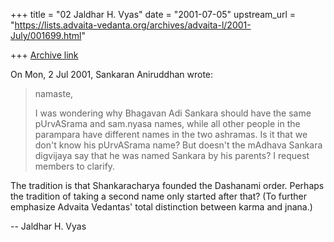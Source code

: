 +++
title = "02 Jaldhar H. Vyas"
date = "2001-07-05"
upstream_url = "https://lists.advaita-vedanta.org/archives/advaita-l/2001-July/001699.html"

+++
[Archive link](https://lists.advaita-vedanta.org/archives/advaita-l/2001-July/001699.html)

On Mon, 2 Jul 2001, Sankaran Aniruddhan wrote:

> namaste,
>
> I was wondering why Bhagavan Adi Sankara should have the
> same pUrvASrama and sam.nyasa names, while all other
> people in the parampara have different names in the two
> ashramas. Is it that we don't know his pUrvASrama name?
> But doesn't the mAdhava Sankara digvijaya say that he was
> named Sankara by his parents? I request members to
> clarify.
>

The tradition is that Shankaracharya founded the Dashanami order.  Perhaps
the tradition of taking a second name only started after that?  (To
further emphasize Advaita Vedantas' total distinction between karma and
jnana.)

--
Jaldhar H. Vyas <jaldhar at braincells.com>


